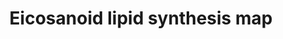 ---
annotations:
- id: PW:0000024
  parent: regulatory pathway
  type: Pathway Ontology
  value: inflammatory response pathway
- id: PW:0001239
  parent: classic metabolic pathway
  type: Pathway Ontology
  value: eicosanoid biosynthetic pathway
authors:
- Egonw
- MaintBot
- DeSl
- Eweitz
- Khanspers
citedin: ''
communities: []
description: 'In biochemistry, eicosanoids are signaling molecules made by oxidation
  of twenty-carbon essential fatty acids, (EFAs). They exert complex control over
  many bodily systems, mainly in inflammation or immunity, and as messengers in the
  central nervous system. Source: [Wikipedia](https://en.wikipedia.org/wiki/Eicosanoid).  This
  pathway is inspired by the [Lipidmaps>Eicosanoids pathway](https://lipidmaps.org/resources/pathways/vanted.php).
  For Homo sapiens, the information from this pathway has been integrated with the
  pre-existing pathway at [WikiPathways](https://www.wikipathways.org/index.php/Pathway:WP167).'
last-edited: 2025-03-07
ndex: null
organisms:
- Mus musculus
redirect_from:
- /index.php/Pathway:WP4335
- /instance/WP4335
- /instance/WP4335_r137672
revision: r137672
schema-jsonld:
- '@context': https://schema.org/
  '@id': https://wikipathways.github.io/pathways/WP4335.html
  '@type': Dataset
  creator:
    '@type': Organization
    name: WikiPathways
  description: 'In biochemistry, eicosanoids are signaling molecules made by oxidation
    of twenty-carbon essential fatty acids, (EFAs). They exert complex control over
    many bodily systems, mainly in inflammation or immunity, and as messengers in
    the central nervous system. Source: [Wikipedia](https://en.wikipedia.org/wiki/Eicosanoid).  This
    pathway is inspired by the [Lipidmaps>Eicosanoids pathway](https://lipidmaps.org/resources/pathways/vanted.php).
    For Homo sapiens, the information from this pathway has been integrated with the
    pre-existing pathway at [WikiPathways](https://www.wikipathways.org/index.php/Pathway:WP167).'
  keywords:
  - 11-HETE
  - 15-deoxy-PGD2
  - 15-deoxy-PGJ2
  - 5-HETE
  - AA
  - Alox5
  - GP
  - PGD2
  - PGE2
  - PGF2a
  - PGG2
  - PGH2
  - PGJ2
  - Pla2g4a
  - Pla2g4b
  - Pla2g5
  - Pla2g6
  - Ptgds
  - Ptges
  - Ptgs1
  - Ptgs2
  license: CC0
  name: Eicosanoid lipid synthesis map
seo: CreativeWork
title: Eicosanoid lipid synthesis map
wpid: WP4335
---